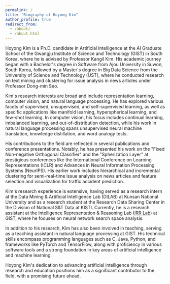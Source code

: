 ```yaml
---
permalink: /
title: "Biography of Hoyong Kim"
author_profile: true
redirect_from: 
  - /about/
  - /about.html
---
```


Hoyong Kim is a Ph.D. candidate in Artificial Intelligence at the AI Graduate School of the Gwangju Institute of Science and Technology (GIST) in South Korea, where he is advised by Professor Kangil Kim. His academic journey began with a Bachelor's degree in Software from Ajou University in Suwon, South Korea, followed by a Master's degree in Big Data Science from the University of Science and Technology (UST), where he conducted research on text mining and clustering for issue analysis in news articles under Professor Dong-min Seo.

Kim's research interests are broad and include representation learning, computer vision, and natural language processing. He has explored various facets of supervised, unsupervised, and self-supervised learning, as well as specific applications like manifold learning, hyperspherical learning, and few-shot learning. In computer vision, his focus includes continual learning, imbalanced learning, and out-of-distribution detection, while his work in natural language processing spans unsupervised neural machine translation, knowledge distillation, and word analogy tests.

His contributions to the field are reflected in several publications and conference presentations. Notably, he has presented his work on the "Fixed Non-negative Orthogonal Classifier" and the "Spherization Layer" at prestigious conferences like the International Conference on Learning Representations (ICLR) and Advances in Neural Information Processing Systems (NeurIPS). His earlier work includes hierarchical and incremental clustering for semi-real-time issue analysis on news articles and feature selection and visualization for traffic accident prediction.

Kim's research experience is extensive, having served as a research intern at the Data Mining & Artificial Intelligence Lab (DILAB) at Kunsan National University and as a research student at the Research Data Sharing Center in the Division of National S&T Data at KISTI. Currently, he is a research assistant at the Intelligence Representation & Reasoning Lab ([IRR Lab](https://irrlab.github.io/)) at GIST, where he focuses on neural network search space analysis.

In addition to his research, Kim has also been involved in teaching, serving as a teaching assistant in natural language processing at GIST. His technical skills encompass programming languages such as C, Java, Python, and frameworks like PyTorch and TensorFlow, along with proficiency in various software tools and a strong foundation in key areas of artificial intelligence and machine learning.

Hoyong Kim's dedication to advancing artificial intelligence through research and education positions him as a significant contributor to the field, with a promising future ahead.

